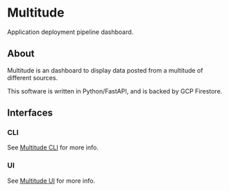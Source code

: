 # Multitude
Application deployment pipeline dashboard.

## About
Multitude is an dashboard to display data posted from a multitude of different sources.

This software is written in Python/FastAPI, and is backed by GCP Firestore.

## Interfaces
### CLI
See [Multitude CLI](https://github.com/roobert/multitude-cli) for more info.
### UI
See [Multitude UI](https://github.com/roobert/multitude-ui) for more info.
